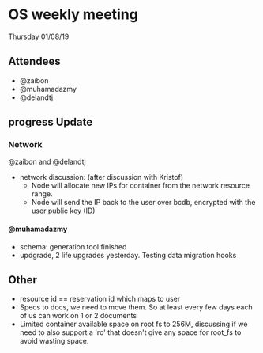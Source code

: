 # OS weekly meeting

Thursday 01/08/19

## Attendees

- @zaibon
- @muhamadazmy
- @delandtj

## progress Update

### Network
@zaibon and @delandtj
- network discussion: (after discussion with Kristof)
  - Node will allocate new IPs for container from the network resource range.
  - Node will send the IP back to the user over bcdb, encrypted with the user public key (ID)

#### @muhamadazmy
- schema: generation tool finished
- updgrade, 2 life upgrades yesterday. Testing data migration hooks

## Other
- resource id == reservation id which maps to user 
- Specs to docs, we need to move them. So at least every few days each of us can work on 1 or 2 documents
- Limited container available space on root fs to 256M, discussing if we need to also support a 'ro' that doesn't give any space for root_fs 
  to avoid wasting space.

